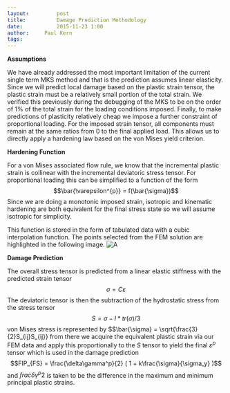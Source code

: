 ```yaml
---
layout:     	post
title:      	Damage Prediction Methodology
date:       	2015-11-23 1:00
author:     Paul Kern
tags:         
---
```

<!-- Start Writing Below in Markdown -->
**Assumptions**

We have already addressed the most important limitation of the current single term MKS method and that is the prediction assumes linear elasticity.
Since we will predict local damage based on the plastic strain tensor, the plastic strain must be a relatively small portion of the total strain. We verified this previously during the debugging of the MKS to be on the order of 1% of the total strain for the loading conditions imposed.
Finally, to make predictions of plasticity relatively cheap we impose a further constraint of proportional loading. For the imposed strain tensor, all components must remain at the same ratios from 0 to the final applied load. This allows us to directly apply a hardening law based on the von Mises yield criterion.

**Hardening Function**

For a von Mises associated flow rule, we know that the incremental plastic strain is collinear with the incremental deviatoric stress tensor.
For proportional loading this can be simplified to a function of the form
$$\bar{\varepsilon^{p}} = f(\bar{\sigma})$$
Since we are doing a monotonic imposed strain, isotropic and kinematic hardening are both equivalent for the final stress state so we will assume isotropic for simplicity.

This function is stored in the form of tabulated data with a cubic interpolation function. The points selected from the FEM solution are highlighted in the following image.
![A](/MIC-AL7075-PARTICLES/img/Paul/Yield.png)

**Damage Prediction**

The overall stress tensor is predicted from a linear elastic stiffness with the predicted strain tensor 
$$\sigma = C\varepsilon$$
The deviatoric tensor is then the subtraction of the hydrostatic stress from the stress tensor
$$S = \sigma - I*tr(\sigma)/3$$
von Mises stress is represented by
$$\bar{\sigma} = \sqrt{\frac{3}{2}S_{ij}S_{ij}}
from there we acquire the equivalent plastic strain via our FEM data and apply this proportionally to the $S$ tensor to yield the final $\varepsilon^{p}$ tensor which is used in the damage prediction
$$FIP_{FS} = \frac{\delta\gamma^p}{2} ( 1 + k\frac{\sigma}{\sigma_y} )$$
and $frac{\delta\gamma^p}{2}$ is taken to be the difference in the maximum and minimum principal plastic strains.